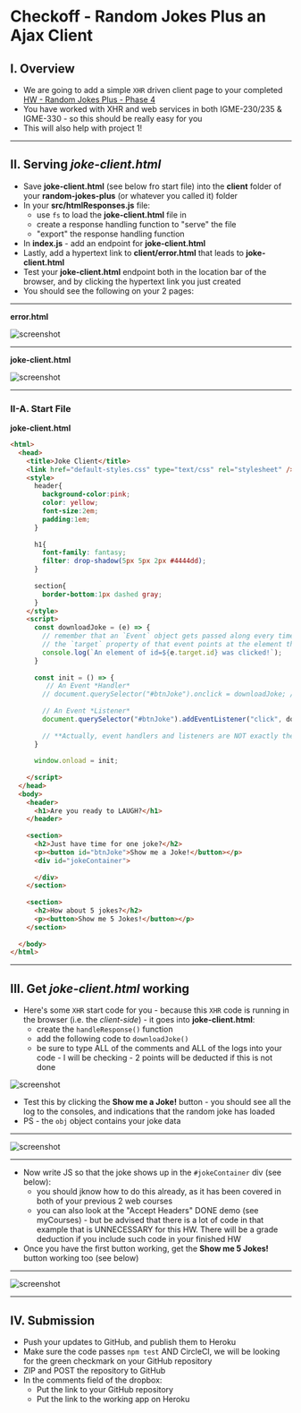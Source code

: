 # Checkoff - Random Jokes Plus an Ajax Client


## I. Overview

- We are going to add a simple `XHR` driven client page to your completed [HW - Random Jokes Plus - Phase 4](https://github.com/tonethar/IGME-430-Spring-2021/blob/main/hw-notes/HW-random-jokes-plus.md#phase4)
- You have worked with XHR and web services in both IGME-230/235 & IGME-330 - so this should be really easy for you
- This will also help with project 1!

<hr>

## II. Serving *joke-client.html*

- Save **joke-client.html** (see below fro start file) into the **client** folder of your **random-jokes-plus** (or whatever you called it) folder
- In your **src/htmlResponses.js** file:
  - use `fs` to load the **joke-client.html** file in 
  - create a response handling function to "serve" the file
  - "export" the response handling function
- In **index.js** - add an endpoint for **joke-client.html**
- Lastly, add a hypertext link to **client/error.html** that leads to **joke-client.html**
- Test your **joke-client.html** endpoint both in the location bar of the browser, and by clicking the hypertext link you just created
- You should see the following on your 2 pages:

<hr>

**error.html**

![screenshot](_images/hw-9.png)

<hr>

**joke-client.html**

![screenshot](_images/hw-10.png)

<hr>

### II-A. Start File


**joke-client.html**

```html
<html>
  <head>
    <title>Joke Client</title>
    <link href="default-styles.css" type="text/css" rel="stylesheet" />
    <style>
      header{
        background-color:pink;
        color: yellow;
        font-size:2em;
        padding:1em;
      }
      
      h1{
        font-family: fantasy;
        filter: drop-shadow(5px 5px 2px #4444dd);
      }
      
      section{
        border-bottom:1px dashed gray;
      }
    </style>
    <script>
      const downloadJoke = (e) => {
        // remember that an `Event` object gets passed along every time that an event handler or listener calls a function
        // the `target` property of that event points at the element that sent the event, in this case a button
        console.log(`An element of id=${e.target.id} was clicked!`);
      }
      
      const init = () => {
         // An Event *Handler*
        // document.querySelector("#btnJoke").onclick = downloadJoke; // same as below, less typing, use which ever version you prefer
      
        // An Event *Listener*
        document.querySelector("#btnJoke").addEventListener("click", downloadJoke);
      
        // **Actually, event handlers and listeners are NOT exactly the same in all use cases - what ARE the differences?**
      }
      
      window.onload = init;
     
    </script>
  </head>
  <body>
    <header>
      <h1>Are you ready to LAUGH?</h1>
    </header>
    
    <section>
      <h2>Just have time for one joke?</h2>
      <p><button id="btnJoke">Show me a Joke!</button></p>
      <div id="jokeContainer">
        
      </div>
    </section>
    
    <section>
      <h2>How about 5 jokes?</h2>
      <p><button>Show me 5 Jokes!</button></p>
    </section>
    
  </body>
</html>
```

<hr>

## III. Get *joke-client.html* working

- Here's some `XHR` start code for you - because this `XHR` code is running in the browser (i.e. the *client-side*) - it goes into **joke-client.html**:
  - create the `handleResponse()` function
  - add the following code to `downloadJoke()`
  - be sure to type ALL of the comments and ALL of the logs into your code - I will be checking - 2 points will be deducted if this is not done

![screenshot](_images/hw-11.png)

- Test this by clicking the **Show me a Joke!** button - you should see all the log to the consoles, and indications that the random joke has loaded
- PS - the `obj` object contains your joke data

<hr>

![screenshot](_images/hw-12.png)

<hr>

- Now write JS so that the joke shows up in the `#jokeContainer` div (see below):
  - you should jknow how to do this already, as it has been covered in both of your previous 2 web courses
  - you can also look at the "Accept Headers" DONE demo (see myCourses) - but be advised that there is a lot of code in that example that is UNNECESSARY for this HW. There will be a grade deduction if you include such code in your finished HW
- Once you have the first button working,  get the **Show me 5 Jokes!** button working too (see below)

<hr>

![screenshot](_images/hw-13.png)

<hr>

## IV. Submission
- Push your updates to GitHub, and publish them to Heroku
- Make sure the code passes `npm test` AND CircleCI, we will be looking for the green checkmark on your GitHub repository
- ZIP and POST the repository to GitHub
- In the comments field of the dropbox:
  - Put the link to your GitHub repository
  - Put the link to the working app on Heroku

